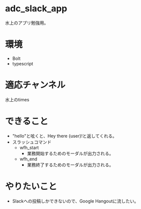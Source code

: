# adc_slack_app
水上のアプリ勉強用。

# 環境
- Bolt
- typescript

# 適応チャンネル
水上のtimes

# できること
- "hello"と呟くと、Hey there {user}!と返してくれる。
- スラッシュコマンド
    - wfh_start
        - 業務開始するためのモーダルが出力される。
    - wfh_end
        - 業務終了するためのモーダルが出力される。

# やりたいこと
- Slackへの投稿しかできないので、Google Hangoutに流したい。
